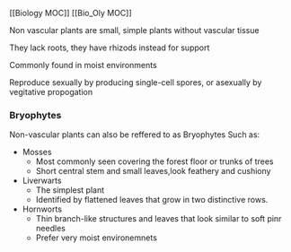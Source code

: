 [[Biology MOC]]
[[Bio_Oly MOC]]

Non vascular plants are small, simple plants without vascular tissue

They lack roots, they have rhizods instead for support

Commonly found in moist environments

Reproduce sexually by producing single-cell spores, or asexually by vegitative propogation

### Bryophytes

Non-vascular plants can also be reffered to as Bryophytes
Such as:
- Mosses
	- Most commonly seen covering the forest floor or trunks of trees
	- Short central stem and small leaves,look feathery and cushiony
- Liverwarts
	- The simplest plant
	- Identified by flattened leaves that grow in two distinctive rows.
- Hornworts
	- Thin branch-like structures and leaves that look similar to soft pinr needles
	- Prefer very moist environemnets
